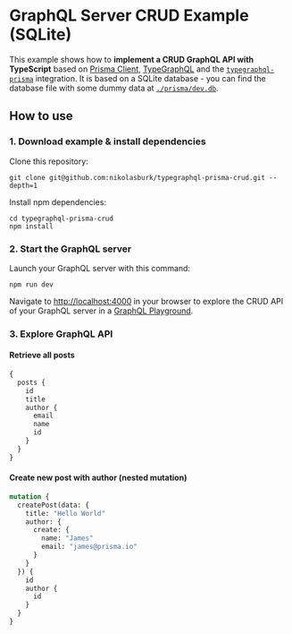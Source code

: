 # GraphQL Server CRUD Example (SQLite)

This example shows how to **implement a CRUD GraphQL API with TypeScript** based on [Prisma Client](https://github.com/prisma/prisma2/blob/master/docs/prisma-client-js/api.md), [TypeGraphQL](https://typegraphql.com/) and the [`typegraphql-prisma`](https://www.npmjs.com/package/typegraphql-prisma) integration. It is based on a SQLite database - you can find the database file with some dummy data at [`./prisma/dev.db`](./prisma/dev.db).

## How to use

### 1. Download example & install dependencies

Clone this repository:

```
git clone git@github.com:nikolasburk/typegraphql-prisma-crud.git --depth=1
```

Install npm dependencies:

```
cd typegraphql-prisma-crud
npm install
```


### 2. Start the GraphQL server

Launch your GraphQL server with this command:

```
npm run dev
```

Navigate to [http://localhost:4000](http://localhost:4000) in your browser to explore the CRUD API of your GraphQL server in a [GraphQL Playground](https://github.com/prisma/graphql-playground). 


### 3. Explore GraphQL API

#### Retrieve all posts

```graphql
{
  posts {
    id
    title
    author {
      email
      name
      id
    }
  }
}
```

#### Create new post with author (nested mutation)

```graphql
mutation {
  createPost(data: {
    title: "Hello World"
    author: {
      create: {
        name: "James"
        email: "james@prisma.io"
      }
    }
  }) {
    id
    author {
      id
    }
  }
}
```
